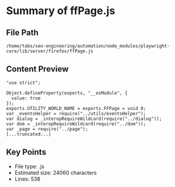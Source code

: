 # Summary of ffPage.js
  
## File Path
`/home/tabs/seo-engineering/automation/node_modules/playwright-core/lib/server/firefox/ffPage.js`

## Content Preview
```
"use strict";

Object.defineProperty(exports, "__esModule", {
  value: true
});
exports.UTILITY_WORLD_NAME = exports.FFPage = void 0;
var _eventsHelper = require("../utils/eventsHelper");
var dialog = _interopRequireWildcard(require("../dialog"));
var dom = _interopRequireWildcard(require("../dom"));
var _page = require("../page");
[...truncated...]
```

## Key Points
- File type: .js
- Estimated size: 24060 characters
- Lines: 538
